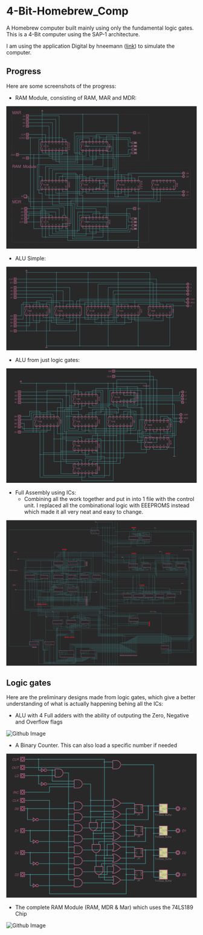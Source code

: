 # 4-Bit-Homebrew_Comp
A Homebrew computer built mainly using only the fundamental logic gates. This is a 4-Bit computer using the SAP-1 architecture.

I am using the application Digital by hneemann ([link](https://github.com/hneemann/Digital)) to simulate the computer.

## Progress
Here are some screenshots of the progress:

- RAM Module, consisting of RAM, MAR and MDR:

![Github Image](src/RAM_Module_IC.png)

- ALU Simple:

![Github Image](src/ALU_IC_Simple.png)

- ALU from just logic gates:

![Github Image](src/ALU_IC.png)

- Full Assembly using ICs:
    - Combining all the work together and put in into 1 file with the control unit. I replaced all the combinational logic with EEEPROMS instead which made it all very neat and easy to change.

![Github Image](src/Full_Assembly_IC.png) 

## Logic gates
Here are the preliminary designs made from logic gates, which give a better understanding of what is actually happening behing all the ICs:

- ALU with 4 Full adders with the ability of outputing the Zero, Negative and Overflow flags 

![Github Image](scr/ALU_Logic_Gates.png)

- A Binary Counter. This can also load a specific number if needed

![Github Image](src/Binary_Counter_w_Load.png)

- The complete RAM Module (RAM, MDR & Mar) which uses the 74LS189 Chip

![Github Image](scr/Ram_Module_Logic_Gates.png)
